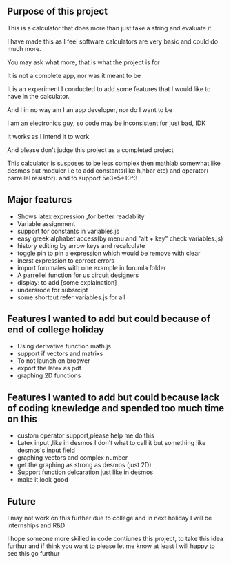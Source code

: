 ## Purpose of this project
This is a calculator that does more than just take a string and evaluate it 

I have made this as I feel software calculators are very basic and could do much more.

You may ask what more, that is what the project is for 

It is not a complete app, nor was it meant to be

It is an experiment I conducted to add some features that I would like to have in the calculator.

And I in no way am I an app developer, nor do I want to be

I am an electronics guy, so code may be inconsistent for just bad, IDK

It works as I intend it to work

And please don't judge this project as a completed project

This calculator is susposes to be less complex then mathlab
somewhat like desmos but moduler i.e to add constants(like h,hbar etc) and operator( parrellel resistor).
and to support 5e3=5*10^3

## Major features
- Shows latex expression ,for better readablity
- Variable assignment
- support for constants in variables.js
- easy greek alphabet access(by menu and "alt + key" check variables.js)
- history editing by arrow keys and recalculate
- toggle pin to pin a expression which would be remove with clear
- inerst expression to correct errors
- import forumales with one example in forumla folder
- A parrellel function for us circuit designers
- display: to add [some explaination]
- undersroce for subsrcipt
- some shortcut refer variables.js for all
## Features I wanted to add but could because of end of college holiday
- Using derivative function math.js
- support if vectors and matrixs
- To not launch on broswer
- export the latex as pdf
- graphing  2D functions
## Features I wanted to add but could because lack of coding knewledge and spended too much time on this
- custom operator support,please help me do this
- Latex input ,like in desmos I don't what to call it but something like desmos's input field
- graphing vectors and complex number
- get the graphing as strong as desmos (just 2D)
- Support function delcaration just like in desmos
- make it look good
## Future
I may not work on this further due to college and in next holiday I will be internships and R&D

I hope someone more skilled in code contiunes this project, to take this idea furthur and if think you want to please let me know at least I will happy to see this go furthur


